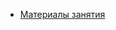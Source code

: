 * [Материалы занятия](https://lms.ait-tr.eu/#/student-cabinet/lessons/group/cohort44E/module/basic_programming/lesson/lesson_05#code)
